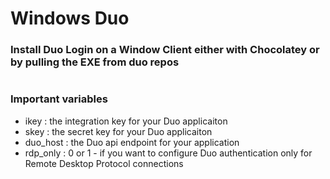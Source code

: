# Windows Duo

### Install Duo Login on a Window Client either with Chocolatey or by pulling the EXE from duo repos

#
### Important variables
- ikey : the integration key for your Duo applicaiton
- skey : the secret key for your Duo applicaiton
- duo_host : the Duo api endpoint for your application
- rdp_only : 0 or 1 - if you want to configure Duo authentication only for Remote Desktop Protocol connections
